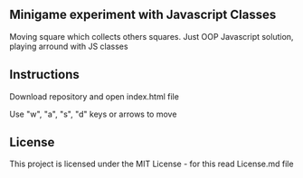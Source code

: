 <h2>Minigame experiment with Javascript Classes</h2>
<p>Moving square which collects others squares. Just OOP Javascript solution, playing arround with JS classes</p>
<h2>Instructions</h2>
<p>Download repository and open index.html file</p>
<p>Use "w", "a", "s", "d" keys or arrows to move</p>

<h2><a id="user-content-license" class="anchor" aria-hidden="true" href="#license"></a>License</h2>
<p>This project is licensed under the MIT License - for this read License.md file</p>
